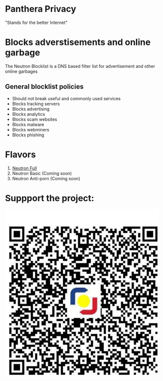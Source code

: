 # Panthera Privacy 
"Stands for the better Internet"

# Blocks adverstisements and online garbage
The Neutron Blocklist is a DNS based filter list for advertisement and other online garbages

## General blocklist policies
 - Should not break useful and commonly used services
 - Blocks tracking servers
 - Blocks advertising 
 - Blocks analytics
 - Blocks scam websites
 - Blocks malware
 - Blocks webminers
 - Blocks phishing 
 
# Flavors
1. [Neutron Full](https://github.com/privacypanthera/blocklist)
2. Neutron Basic (Coming soon)
3. Neutron Anti-porn (Coming soon)

# Suppport the project:
 <img src="https://github.com/pantheraprivacy2/panthera.github.io/blob/main/322738769_912116226636714_8248654596536578162_n.jpg" alt="## GCash">

